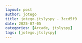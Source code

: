 ```yaml
---
layout: post
author: jotego
title: jotego.jtslyspy - 3ccd5f9
date: 2025-07-05
categories: [Arcade, jtslyspy]
tags: [jotego.jtslyspy]
---
```


